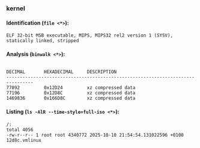 ### kernel
#### Identification (`file <*>`):
```
ELF 32-bit MSB executable, MIPS, MIPS32 rel2 version 1 (SYSV), statically linked, stripped
```
#### Analysis (`binwalk <*>`):
```

DECIMAL       HEXADECIMAL     DESCRIPTION
--------------------------------------------------------------------------------
77092         0x12D24         xz compressed data
77196         0x12D8C         xz compressed data
1469836       0x166D8C        xz compressed data
```
#### Listing (`ls -AlR --time-style=full-iso <*>`):
```
/:
total 4056
-rw-r--r-- 1 root root 4340772 2025-10-10 21:54:54.131022596 +0100 12d8c.vmlinux
```

